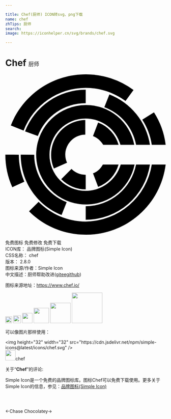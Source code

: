 ```yaml
---

title: Chef(厨师) ICON转svg、png下载
name: chef
zhTips: 厨师
search: 
image: https://iconhelper.cn/svg/brands/chef.svg

---
```


# Chef  <small style="font-size: 60%;font-weight: 100">厨师</small>

<div id="svg" class="svg-wrap">
<svg role="img" viewBox="0 0 24 24" xmlns="http://www.w3.org/2000/svg"><title>Chef icon</title><path d="M12.03 0C6.94 0 2.57 3.17.82 7.65l1.91.77a10 10 0 0 1 9.3-6.4c2.24 0 4.32.77 5.96 1.97l1.2-1.64A11.96 11.96 0 0 0 12.03 0zm0 2.3a9.76 9.76 0 0 0-9.08 6.23l1.91.7a7.62 7.62 0 0 1 7.17-4.91zm3.55.7l-.76 1.92a7.47 7.47 0 0 1 4.75 5.63h2.08a9.7 9.7 0 0 0-6.07-7.54zm-3.55 1.6a7.44 7.44 0 1 0 7.32 8.9h-2.08a5.5 5.5 0 0 1-5.24 3.94 5.39 5.39 0 0 1-5.42-5.41 5.39 5.39 0 0 1 5.42-5.41 5.4 5.4 0 0 1 5.2 3.93h2.07a7.35 7.35 0 0 0-7.27-5.96zm10.22 1.09L20.5 6.78a9.5 9.5 0 0 1 1.42 3.77H24a11.56 11.56 0 0 0-1.75-4.86zM11.97 6.83a5.22 5.22 0 0 0-4.7 7.27l1.97-.87a2.97 2.97 0 0 1-.27-1.2c0-1.64 1.36-3.01 3-3.01zm1.92.39l-.77 2.02c.66.27 1.15.7 1.53 1.31h2.3a5.04 5.04 0 0 0-3.06-3.33zM0 12.02c0 1.65.33 3.29 1.04 4.87l1.8-.82a10.49 10.49 0 0 1-.82-4.04zm2.3 0c0 4.1 2.51 7.6 6.12 9.03l.76-1.92a7.63 7.63 0 0 1-4.86-7.1zm12.3 1.48c-.33.6-.82 1.1-1.48 1.31l.77 2.03a5.04 5.04 0 0 0 3.06-3.34zm4.97 0a7.73 7.73 0 0 1-7.54 6.24v2.02a9.71 9.71 0 0 0 9.62-8.26zm2.35 0a10.1 10.1 0 0 1-9.9 8.53c-2.73 0-5.24-1.15-7.04-2.95L3.55 20.5c2.19 2.19 5.2 3.5 8.53 3.5A12 12 0 0 0 24 13.5zm-12.02.66l-1.53 1.53a5.21 5.21 0 0 0 3.66 1.53v-2.19a3.02 3.02 0 0 1-2.13-.87z"/></svg>
</div>
<detail full-name='chef'></detail>

<div class="detail-page">
<p>
<span><span class="badge-success badge">免费图标</span> <span class="badge-success badge">免费修改</span>  <span class="badge-success badge">免费下载</span> </span>
<br/>
<span>
ICON库：
<span class="badge-secondary badge">品牌图标(Simple Icon)</span> 
</span>
<br/>
<span>
CSS名称：
<span class="badge-secondary badge">chef</span> 
</span>

<br/>
<span>
版本：
<span class="badge-secondary badge">2.8.0</span> 
</span>
<br/>
<span>图标来源/作者：<span class="badge-light badge">Simple Icon</span></span> 
<br/>
<span class="zh-detail">中文描述：<span class="badge-primary badge">厨师</span><span class="help-link"><span>帮助改进</span>(<a href="https://gitee.com/liuwave/icon-helper/edit/master/json/brands/chef.json" target="_blank" rel="noopener noreferrer">gitee</a><a href="https://github.com/liuwave/icon-helper/edit/master/json/brands/chef.json" target="_blank" rel="noopener noreferrer">github</a></span>)</span><br/>
</p>
</div><div class="description description alert alert-light"><p>图标来源地址：<a href="https://www.chef.io/" target="_blank" rel="noopener noreferrer">https://www.chef.io/</a></p></div>
<div class="alert alert-dark">
<img height="21" width="21" src="https://cdn.jsdelivr.net/npm/simple-icons@latest/icons/chef.svg" />
<img height="24" width="24" src="https://cdn.jsdelivr.net/npm/simple-icons@latest/icons/chef.svg" />
<img height="32" width="32" src="https://cdn.jsdelivr.net/npm/simple-icons@latest/icons/chef.svg" />
<img height="48" width="48" src="https://cdn.jsdelivr.net/npm/simple-icons@latest/icons/chef.svg" />
<img height="64" width="64" src="https://cdn.jsdelivr.net/npm/simple-icons@latest/icons/chef.svg" />
<img height="96" width="96" src="https://cdn.jsdelivr.net/npm/simple-icons@latest/icons/chef.svg" />

</div>
<div>
  <p>可以像图片那样使用：    
  </p>
  <div class="alert alert-primary" style="font-size: 14px">
    &lt;img height="32" width="32" src="https://cdn.jsdelivr.net/npm/simple-icons@latest/icons/chef.svg" /&gt;
    <copy-btn content='<img height="32" width="32" src="https://cdn.jsdelivr.net/npm/simple-icons@latest/icons/chef.svg" />'></copy-btn>
  </div>
  <div class="alert alert-secondary">
    <img height="32" width="32" src="https://cdn.jsdelivr.net/npm/simple-icons@latest/icons/chef.svg" />chef
    <copy-btn content="chef" btn-title="复制图标名称"></copy-btn>
  </div>
</div>
<div class="icon-detail__container">
<p>关于“<b>Chef</b>”的评论:</p>
</div>
<Vssue title="关于“Chef”的评论" />
<div><p>Simple Icon是一个免费的品牌图标库。图标Chef可以免费下载使用。更多关于  Simple Icon的信息，参见：<a target="_blank" href="https://iconhelper.cn/brands.html">品牌图标(Simple Icon)</a>
</p></div>


<div style="padding:2rem 0 " class="page-nav"><p class="inner"><span class="prev">←<router-link to="/icon/chase.html">Chase</router-link></span> <span class="next"><router-link to="/icon/chocolatey.html">Chocolatey</router-link>→</span></p></div>
